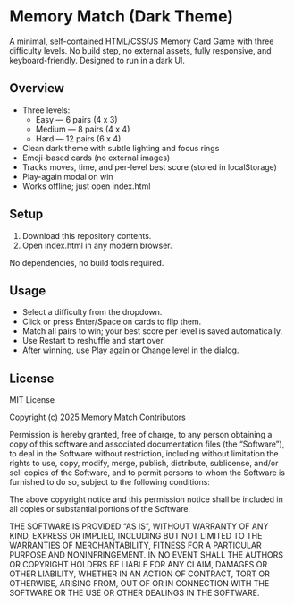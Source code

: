 
# Memory Match (Dark Theme)

A minimal, self-contained HTML/CSS/JS Memory Card Game with three difficulty levels. No build step, no external assets, fully responsive, and keyboard-friendly. Designed to run in a dark UI.

## Overview

- Three levels:
  - Easy — 6 pairs (4 x 3)
  - Medium — 8 pairs (4 x 4)
  - Hard — 12 pairs (6 x 4)
- Clean dark theme with subtle lighting and focus rings
- Emoji-based cards (no external images)
- Tracks moves, time, and per-level best score (stored in localStorage)
- Play-again modal on win
- Works offline; just open index.html

## Setup

1. Download this repository contents.
2. Open index.html in any modern browser.

No dependencies, no build tools required.

## Usage

- Select a difficulty from the dropdown.
- Click or press Enter/Space on cards to flip them.
- Match all pairs to win; your best score per level is saved automatically.
- Use Restart to reshuffle and start over.
- After winning, use Play again or Change level in the dialog.

## License

MIT License

Copyright (c) 2025 Memory Match Contributors

Permission is hereby granted, free of charge, to any person obtaining a copy of this software and associated documentation files (the “Software”), to deal in the Software without restriction, including without limitation the rights to use, copy, modify, merge, publish, distribute, sublicense, and/or sell copies of the Software, and to permit persons to whom the Software is furnished to do so, subject to the following conditions:

The above copyright notice and this permission notice shall be included in all copies or substantial portions of the Software.

THE SOFTWARE IS PROVIDED “AS IS”, WITHOUT WARRANTY OF ANY KIND, EXPRESS OR IMPLIED, INCLUDING BUT NOT LIMITED TO THE WARRANTIES OF MERCHANTABILITY, FITNESS FOR A PARTICULAR PURPOSE AND NONINFRINGEMENT. IN NO EVENT SHALL THE AUTHORS OR COPYRIGHT HOLDERS BE LIABLE FOR ANY CLAIM, DAMAGES OR OTHER LIABILITY, WHETHER IN AN ACTION OF CONTRACT, TORT OR OTHERWISE, ARISING FROM, OUT OF OR IN CONNECTION WITH THE SOFTWARE OR THE USE OR OTHER DEALINGS IN THE SOFTWARE.